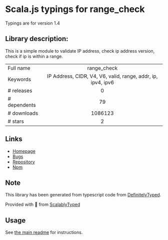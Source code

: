 
# Scala.js typings for range_check

Typings are for version 1.4

## Library description:
This is a simple module to validate IP address, check ip address version, check if ip is within a range.

|                    |                 |
| ------------------ | :-------------: |
| Full name          | range_check |
| Keywords           | IP Address, CIDR, V4, V6, valid, range, addr, ip, ipv4, ipv6 |
| # releases         | 0 |
| # dependents       | 79 |
| # downloads        | 1086123 |
| # stars            | 2 |

## Links
- [Homepage](https://github.com/keverw/range_check#readme)
- [Bugs](https://github.com/keverw/range_check/issues)
- [Repository](https://github.com/keverw/range_check)
- [Npm](https://www.npmjs.com/package/range_check)
    


## Note
This library has been generated from typescript code from [DefinitelyTyped](https://definitelytyped.org).

Provided with :purple_heart: from [ScalablyTyped](https://github.com/oyvindberg/ScalablyTyped)

## Usage
See [the main readme](../../readme.md) for instructions.


